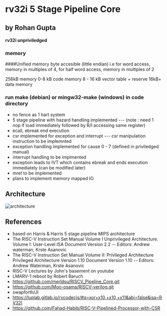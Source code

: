 # rv32i 5 Stage Pipeline Core
## by Rohan Gupta
#### rv32i unpriviledged 

### memory
####Unified memory byte accesible (little endian)
i.e for word access, memory in multiples of 4, for half word access, memory in multiples of 2

256kB memory
0-8 kB code memory
8 - 16 kB vector table + reserve 
16kB+ data memory

### run make (debian) or mingw32-make (windows) in code directory
- no fence as 1 hart system
- 5 stage pipeline with hazard handling implemented
--- (note : need 1 nop if load immediately followed by R/I accessing same register)
- ecall, ebreak end execution
- csr implemented for exception and interrupt
--- csr manipulation instruction to be implemnted
- exception handling implemented for cause 0 - 7 (defined in priviledged manual)
- interrupt handling to be implmented
- exception leads to IVT which contains ebreak and ends execution immediately (can be modified later)
- mret to be implemented
- plans to implement memory mapped IO


## Architecture
![architecture](https://github.com/Rohan7Gupta/pentaRV/blob/main/RV32%205-stage%20pipeline%20data-path%20(7).jpg)



## References
- based on Harris & Harris 5 stage pipeline MIPS architecture
- The RISC-V Instruction Set Manual Volume I Unprivileged Architecture. Volume I: User-Level ISA Document Version 2.2
-- Editors: Andrew waterman, Krste Asanovic
- The RISC-V Instruction Set Manual Volume II: Privileged Architecture Privileged Architecture Version 1.10 Document Version 1.10
--  Editors: Andrew Waterman, Krste Asanovic 
- RISC-V Lectures by John's basement on youtube
- LMARV-1 reboot by Robert Baruch
- https://github.com/merldsu/RISCV_Pipeline_Core.git
- https://github.com/Moo-osama/RISCV-verilog.git
- swapforth/JI
- https://luplab.gitlab.io/rvcodecjs/#q=xor+x10,+x10,+x11&abi=false&isa=RV32I
- https://github.com/Fahad-Habib/RISC-V-Pipelined-Processor-with-CSR

